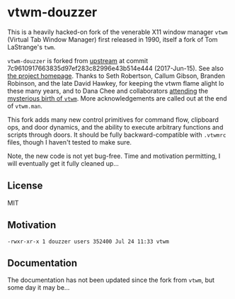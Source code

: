 # vtwm-douzzer

This is a heavily hacked-on fork of the venerable X11 window
manager `vtwm` (Virtual Tab Window Manager) first released in 1990,
itself a fork of Tom LaStrange's `twm`.

`vtwm-douzzer` is forked from
[upstream](https://sourceforge.net/p/vtwm/code/commit_browser) at commit
7c9610917663835d97ef283c82996e43b514e444 (2017-Jun-15).  See also [the project homepage](http://www.vtwm.org/).
Thanks to Seth Robertson, Callum Gibson, Branden Robinson, and the late David Hawkey, for keeping the vtwm flame alight lo
these many years, and to Dana Chee and collaborators
[attending](http://www.vtwm.org/vtwm-changelog.html) the
[mysterious birth of `vtwm`](http://www.vtwm.org/vtwm-family.html).
More acknowledgements are called out at the end of
`vtwm.man`.

This fork adds many new control primitives for command flow, clipboard
ops, and door dynamics, and the ability to execute arbitrary functions
and scripts through doors.  It should be fully backward-compatible
with `.vtwmrc` files, though I haven't tested to make sure.

Note, the new code is not yet bug-free.  Time and motivation
permitting, I will eventually get it fully cleaned up...

## License

MIT

## Motivation

```
-rwxr-xr-x 1 douzzer users 352400 Jul 24 11:33 vtwm
```

## Documentation

The documentation has not been updated since the fork from `vtwm`, but
some day it may be...
